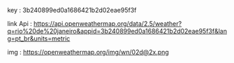 key : 3b240899ed0a1686421b2d02eae95f3f 

link Api : 
https://api.openweathermap.org/data/2.5/weather?q=rio%20de%20janeiro&appid=3b240899ed0a1686421b2d02eae95f3f&lang=pt_br&units=metric


img : 
https://openweathermap.org/img/wn/02d@2x.png
